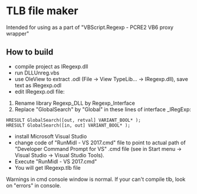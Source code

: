# TLB file maker

Intended for using as a part of "VBScript.Regexp - PCRE2 VB6 proxy wrapper"

## How to build
* compile project as IRegexp.dll
* run DLLUnreg.vbs
* use OleView to extract .odl (File -> View TypeLib... -> IRegexp.dll), save text as IRegexp.odl
* edit IRegexp.odl file:
1. Rename library Regexp_DLL by Regexp_Interface
3. Replace "GlobalSearch" by "Global" in these lines of interface _IRegExp:
```
HRESULT GlobalSearch([out, retval] VARIANT_BOOL* );
HRESULT GlobalSearch([in, out] VARIANT_BOOL* );
```
* install Microsoft Visual Studio
* change code of "RunMidl - VS 2017.cmd" file to point to actual path of "Developer Command Prompt for VS" .cmd file (see in Start menu -> Visual Studio -> Visual Studio Tools).
* Execute "RunMidl - VS 2017.cmd"
* You will get IRegexp.tlb file

Warnings in cmd console window is normal.
If your can't compile tlb, look on "errors" in console.

